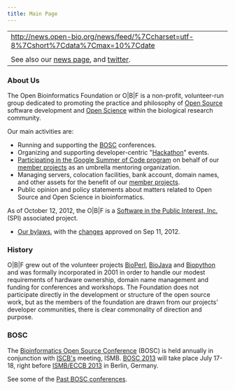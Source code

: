 ```yaml
---
title: Main Page
---
```


|                                                                                                 |
|-------------------------------------------------------------------------------------------------|
| <rss><http://news.open-bio.org/news/feed/%7Ccharset=utf-8%7Cshort%7Cdata%7Cmax=10%7Cdate></rss> |
|                                                                                                 |
| See also our [news page](News "wikilink"), and [twitter](http://twitter.com/obf_news).          |

### About Us

The Open Bioinformatics Foundation or O|B|F is a non-profit,
volunteer-run group dedicated to promoting the practice and philosophy
of [Open Source](wp:open_source "wikilink") software development and
[Open Science](wp:Open_science "wikilink") within the biological
research community.

Our main activities are:

-   Running and supporting the [BOSC](BOSC "wikilink") conferences.
-   Organizing and supporting developer-centric
    "[Hackathon](Hackathon "wikilink")" events.
-   [ Participating in the Google Summer of Code
    program](Google_Summer_of_Code "wikilink") on behalf of our [ member
    projects](Projects "wikilink") as an umbrella
    mentoring organization.
-   Managing servers, colocation facilities, bank account, domain names,
    and other assets for the benefit of our [ member
    projects](Projects "wikilink").
-   Public opinion and policy statements about matters related to Open
    Source and Open Science in bioinformatics.

As of October 12, 2012, the O|B|F is a [Software in the Public Interest,
Inc.](http://www.spi-inc.org) (SPI) associated project.

-   [ Our bylaws](:File:OBF-Bylaws.pdf "wikilink"), with the
    [changes](https://github.com/OBF/obf-docs/pull/8) approved on Sep
    11, 2012.

### History

O|B|F grew out of the volunteer projects [BioPerl](BioPerl "wikilink"),
[BioJava](BioJava "wikilink") and [Biopython](Biopython "wikilink") and
was formally incorporated in 2001 in order to handle our modest
requirements of hardware ownership, domain name management and funding
for conferences and workshops. The Foundation does not participate
directly in the development or structure of the open source work, but as
the members of the foundation are drawn from our projects' developer
communities, there is clear commonality of direction and purpose.

### BOSC

The [Bioinformatics Open Source Conference](BOSC_2013 "wikilink") (BOSC)
is held annually in conjunction with [ISCB's](http://www.iscb.org)
meeting, ISMB. [BOSC 2013](BOSC_2013 "wikilink") will take place July
17-18, right before [ISMB/ECCB 2013](http://www.iscb.org/ismbeccb2013)
in Berlin, Germany.

See some of the [Past BOSC
conferences](Past_BOSC_conferences "wikilink").

